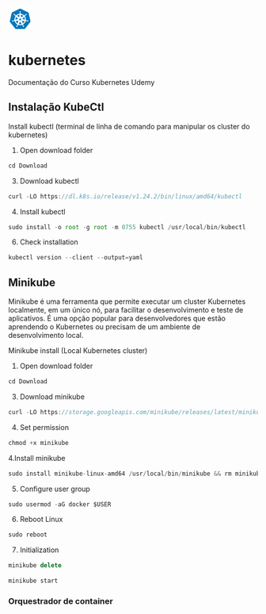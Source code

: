 ![icon](https://github.com/FrankDestro/Imagens-Readme/blob/main/icons8-kubernetes-48.png)

# kubernetes
Documentação do Curso Kubernetes Udemy 


## Instalação KubeCtl 

Install kubectl (terminal de linha de comando para manipular os cluster do kubernetes)

1. Open download folder
```js
cd Download
```
3. Download kubectl
```js
curl -LO https://dl.k8s.io/release/v1.24.2/bin/linux/amd64/kubectl
```
4. Install kubectl
```js
sudo install -o root -g root -m 0755 kubectl /usr/local/bin/kubectl
```
6. Check installation
```js
kubectl version --client --output=yaml  
```

## Minikube 

Minikube é uma ferramenta que permite executar um cluster Kubernetes localmente, em um único nó, para facilitar o desenvolvimento e teste de aplicativos. É uma opção popular para desenvolvedores que estão aprendendo o Kubernetes ou precisam de um ambiente de desenvolvimento local.

Minikube install (Local Kubernetes cluster)

1. Open download folder
```js   
cd Download
```
3. Download minikube
```js
curl -LO https://storage.googleapis.com/minikube/releases/latest/minikube-linux-amd6
```
4. Set permission
```js
chmod +x minikube
```
4.Install minikube
```js
sudo install minikube-linux-amd64 /usr/local/bin/minikube && rm minikube-linux-amd64
```
5. Configure user group
```js
sudo usermod -aG docker $USER
```
6. Reboot Linux
```js
sudo reboot
```
7. Initialization
```js
minikube delete
```
```js
minikube start
```

### Orquestrador de container 


